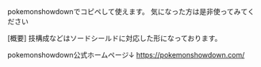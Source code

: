 pokemonshowdownでコピペして使えます。
気になった方は是非使ってみてください

[概要]
技構成などはソードシールドに対応した形になっております。

pokemonshowdown公式ホームページ↓
https://pokemonshowdown.com/

